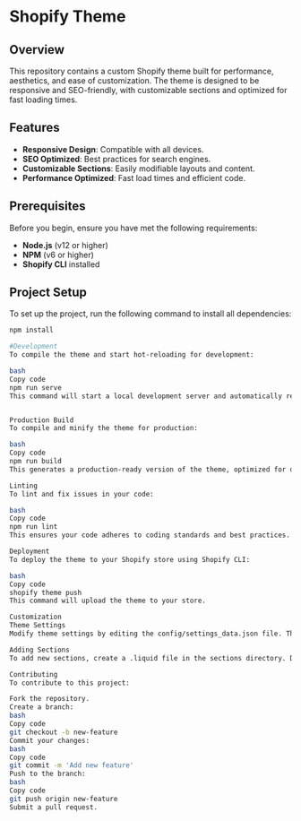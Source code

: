 # Shopify Theme

## Overview

This repository contains a custom Shopify theme built for performance, aesthetics, and ease of customization. The theme is designed to be responsive and SEO-friendly, with customizable sections and optimized for fast loading times.

## Features

- **Responsive Design**: Compatible with all devices.
- **SEO Optimized**: Best practices for search engines.
- **Customizable Sections**: Easily modifiable layouts and content.
- **Performance Optimized**: Fast load times and efficient code.

## Prerequisites

Before you begin, ensure you have met the following requirements:

- **Node.js** (v12 or higher)
- **NPM** (v6 or higher)
- **Shopify CLI** installed

## Project Setup

To set up the project, run the following command to install all dependencies:

```bash
npm install

#Development
To compile the theme and start hot-reloading for development:

bash
Copy code
npm run serve
This command will start a local development server and automatically reload changes in your theme.


Production Build
To compile and minify the theme for production:

bash
Copy code
npm run build
This generates a production-ready version of the theme, optimized for deployment.

Linting
To lint and fix issues in your code:

bash
Copy code
npm run lint
This ensures your code adheres to coding standards and best practices.

Deployment
To deploy the theme to your Shopify store using Shopify CLI:

bash
Copy code
shopify theme push
This command will upload the theme to your store.

Customization
Theme Settings
Modify theme settings by editing the config/settings_data.json file. This file controls various customizable options available in the Shopify admin interface.

Adding Sections
To add new sections, create a .liquid file in the sections directory. Define the HTML, CSS, and JavaScript necessary for your custom section.

Contributing
To contribute to this project:

Fork the repository.
Create a branch:
bash
Copy code
git checkout -b new-feature
Commit your changes:
bash
Copy code
git commit -m 'Add new feature'
Push to the branch:
bash
Copy code
git push origin new-feature
Submit a pull request.
